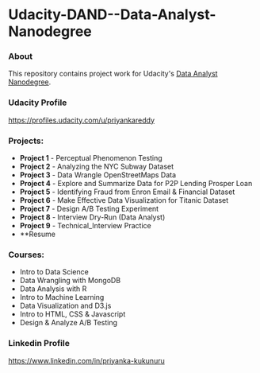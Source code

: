 # Udacity-DAND--Data-Analyst-Nanodegree
### About
This repository contains project work for Udacity's [Data Analyst Nanodegree](https://www.udacity.com/course/nd002).
### Udacity Profile 
https://profiles.udacity.com/u/priyankareddy
### Projects:

- **Project 1** - Perceptual Phenomenon Testing
- **Project 2** - Analyzing the NYC Subway Dataset
- **Project 3** - Data Wrangle OpenStreetMaps Data
- **Project 4** - Explore and Summarize Data for P2P Lending Prosper Loan
- **Project 5** - Identifying Fraud from Enron Email & Financial Dataset
- **Project 6** - Make Effective Data Visualization for Titanic Dataset
- **Project 7** - Design A/B Testing Experiment
- **Project 8** - Interview Dry-Run (Data Analyst)
- **Project 9** - Technical_Interview Practice
- **Resume

### Courses:
- Intro to Data Science
- Data Wrangling with MongoDB
- Data Analysis with R
- Intro to Machine Learning
- Data Visualization and D3.js
- Intro to HTML, CSS & Javascript
- Design & Analyze A/B Testing

### Linkedin Profile 
https://www.linkedin.com/in/priyanka-kukunuru
